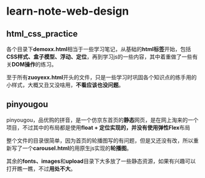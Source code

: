 # learn-note-web-design
## html_css_practice

各个目录下**demoxx.html**相当于一些学习笔记，从基础的**html标签**开始，包括**CSS样式、盒子模型、浮动、定位**，再到学习js的一些内容，其中着重做了一些有关**DOM操作**的练习。


至于所有**zuoyexx.html**开头的文件，只是一些学习时巩固各个知识点的练手用的小样式，大概又丑又没啥用，**不看应该也没问题**。


## pinyougou

pinyougou，品优购的拼音，是一个仿京东首页的**静态**网页，是在网上淘来的一个项目，不过其中的布局都是使用**float **+ **定位**实现的，并没有使用弹性**Flex**布局



整个文件的目录很简单，因为首页的轮播图写的有问题，但是又还没有改，所以重新写了一个**carousel.html**的用原生js实现的**轮播图**。

其余的**fonts、images**和**upload**目录下大多放了一些静态资源，如果有兴趣可以打开瞧一瞧，不过**用处不大**。
